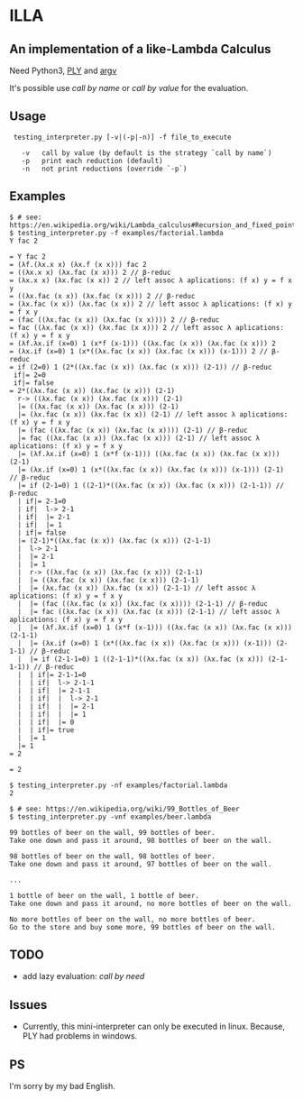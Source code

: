 ILLA
====

An implementation of a like-Lambda Calculus
-------------------------------------------

Need Python3, [PLY](http://www.dabeaz.com/ply/) and [argv](https://github.com/chbrown/argv)

It's possible use *call by name* or *call by value* for the evaluation.

Usage
-----

     testing_interpreter.py [-v|(-p|-n)] -f file_to_execute
    
       -v   call by value (by default is the strategy `call by name`)
       -p   print each reduction (default)
       -n   not print reductions (override `-p`)

Examples
--------

    $ # see: https://en.wikipedia.org/wiki/Lambda_calculus#Recursion_and_fixed_points
    $ testing_interpreter.py -f examples/factorial.lambda
    Y fac 2
    
    = Y fac 2
    = (λf.(λx.x x) (λx.f (x x))) fac 2
    = ((λx.x x) (λx.fac (x x))) 2 // β-reduc
    = (λx.x x) (λx.fac (x x)) 2 // left assoc λ aplications: (f x) y = f x y
    = ((λx.fac (x x)) (λx.fac (x x))) 2 // β-reduc
    = (λx.fac (x x)) (λx.fac (x x)) 2 // left assoc λ aplications: (f x) y = f x y
    = (fac ((λx.fac (x x)) (λx.fac (x x)))) 2 // β-reduc
    = fac ((λx.fac (x x)) (λx.fac (x x))) 2 // left assoc λ aplications: (f x) y = f x y
    = (λf.λx.if (x=0) 1 (x*f (x-1))) ((λx.fac (x x)) (λx.fac (x x))) 2
    = (λx.if (x=0) 1 (x*((λx.fac (x x)) (λx.fac (x x))) (x-1))) 2 // β-reduc
    = if (2=0) 1 (2*((λx.fac (x x)) (λx.fac (x x))) (2-1)) // β-reduc
     if|= 2=0
     if|= false
    = 2*((λx.fac (x x)) (λx.fac (x x))) (2-1)
      r-> ((λx.fac (x x)) (λx.fac (x x))) (2-1)
      |= ((λx.fac (x x)) (λx.fac (x x))) (2-1)
      |= (λx.fac (x x)) (λx.fac (x x)) (2-1) // left assoc λ aplications: (f x) y = f x y
      |= (fac ((λx.fac (x x)) (λx.fac (x x)))) (2-1) // β-reduc
      |= fac ((λx.fac (x x)) (λx.fac (x x))) (2-1) // left assoc λ aplications: (f x) y = f x y
      |= (λf.λx.if (x=0) 1 (x*f (x-1))) ((λx.fac (x x)) (λx.fac (x x))) (2-1)
      |= (λx.if (x=0) 1 (x*((λx.fac (x x)) (λx.fac (x x))) (x-1))) (2-1) // β-reduc
      |= if (2-1=0) 1 ((2-1)*((λx.fac (x x)) (λx.fac (x x))) (2-1-1)) // β-reduc
      | if|= 2-1=0
      | if|  l-> 2-1
      | if|  |= 2-1
      | if|  |= 1
      | if|= false
      |= (2-1)*((λx.fac (x x)) (λx.fac (x x))) (2-1-1)
      |  l-> 2-1
      |  |= 2-1
      |  |= 1
      |  r-> ((λx.fac (x x)) (λx.fac (x x))) (2-1-1)
      |  |= ((λx.fac (x x)) (λx.fac (x x))) (2-1-1)
      |  |= (λx.fac (x x)) (λx.fac (x x)) (2-1-1) // left assoc λ aplications: (f x) y = f x y
      |  |= (fac ((λx.fac (x x)) (λx.fac (x x)))) (2-1-1) // β-reduc
      |  |= fac ((λx.fac (x x)) (λx.fac (x x))) (2-1-1) // left assoc λ aplications: (f x) y = f x y
      |  |= (λf.λx.if (x=0) 1 (x*f (x-1))) ((λx.fac (x x)) (λx.fac (x x))) (2-1-1)
      |  |= (λx.if (x=0) 1 (x*((λx.fac (x x)) (λx.fac (x x))) (x-1))) (2-1-1) // β-reduc
      |  |= if (2-1-1=0) 1 ((2-1-1)*((λx.fac (x x)) (λx.fac (x x))) (2-1-1-1)) // β-reduc
      |  | if|= 2-1-1=0
      |  | if|  l-> 2-1-1
      |  | if|  |= 2-1-1
      |  | if|  |  l-> 2-1
      |  | if|  |  |= 2-1
      |  | if|  |  |= 1
      |  | if|  |= 0
      |  | if|= true
      |  |= 1
      |= 1
    = 2
    
    = 2

    $ testing_interpreter.py -nf examples/factorial.lambda
    2

    $ # see: https://en.wikipedia.org/wiki/99_Bottles_of_Beer
    $ testing_interpreter.py -vnf examples/beer.lambda
    
    99 bottles of beer on the wall, 99 bottles of beer.
    Take one down and pass it around, 98 bottles of beer on the wall.
    
    98 bottles of beer on the wall, 98 bottles of beer.
    Take one down and pass it around, 97 bottles of beer on the wall.
    
    ...
    
    1 bottle of beer on the wall, 1 bottle of beer.
    Take one down and pass it around, no more bottles of beer on the wall.
    
    No more bottles of beer on the wall, no more bottles of beer.
    Go to the store and buy some more, 99 bottles of beer on the wall.

TODO
----

- add lazy evaluation: *call by need*

Issues
------

- Currently, this mini-interpreter can only be executed in linux. Because, PLY
  had problems in windows.

PS
--

I'm sorry by my bad English.
